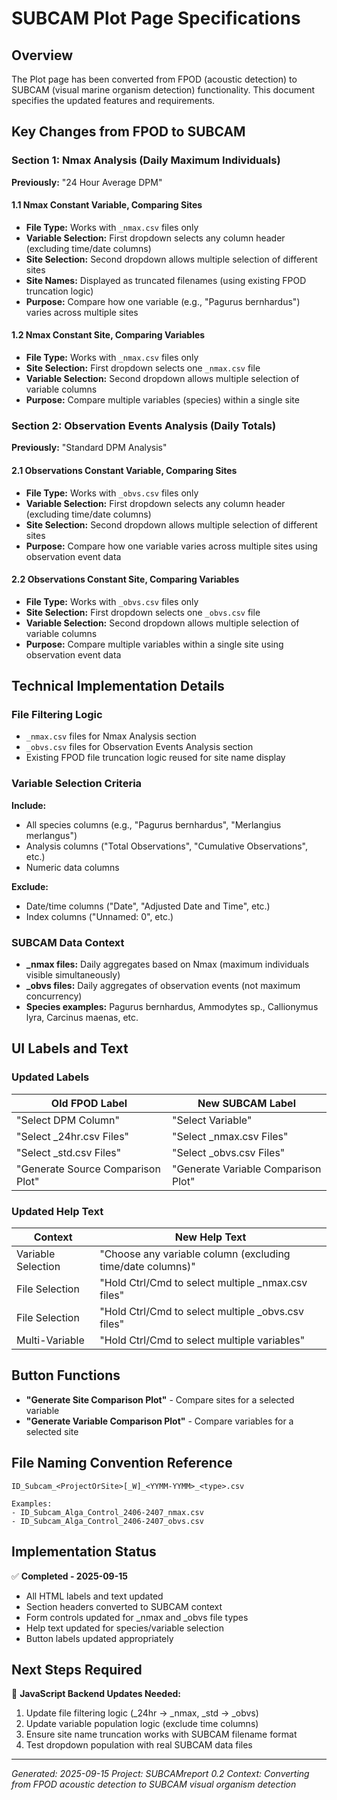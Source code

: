 # SUBCAM Plot Page Specifications

## Overview
The Plot page has been converted from FPOD (acoustic detection) to SUBCAM (visual marine organism detection) functionality. This document specifies the updated features and requirements.

## Key Changes from FPOD to SUBCAM

### **Section 1: Nmax Analysis (Daily Maximum Individuals)**
**Previously:** "24 Hour Average DPM"

#### **1.1 Nmax Constant Variable, Comparing Sites**
- **File Type:** Works with `_nmax.csv` files only
- **Variable Selection:** First dropdown selects any column header (excluding time/date columns)
- **Site Selection:** Second dropdown allows multiple selection of different sites
- **Site Names:** Displayed as truncated filenames (using existing FPOD truncation logic)
- **Purpose:** Compare how one variable (e.g., "Pagurus bernhardus") varies across multiple sites

#### **1.2 Nmax Constant Site, Comparing Variables**
- **File Type:** Works with `_nmax.csv` files only
- **Site Selection:** First dropdown selects one `_nmax.csv` file
- **Variable Selection:** Second dropdown allows multiple selection of variable columns
- **Purpose:** Compare multiple variables (species) within a single site

### **Section 2: Observation Events Analysis (Daily Totals)**
**Previously:** "Standard DPM Analysis"

#### **2.1 Observations Constant Variable, Comparing Sites**
- **File Type:** Works with `_obvs.csv` files only
- **Variable Selection:** First dropdown selects any column header (excluding time/date columns)
- **Site Selection:** Second dropdown allows multiple selection of different sites
- **Purpose:** Compare how one variable varies across multiple sites using observation event data

#### **2.2 Observations Constant Site, Comparing Variables**
- **File Type:** Works with `_obvs.csv` files only
- **Site Selection:** First dropdown selects one `_obvs.csv` file
- **Variable Selection:** Second dropdown allows multiple selection of variable columns
- **Purpose:** Compare multiple variables within a single site using observation event data

## Technical Implementation Details

### **File Filtering Logic**
- `_nmax.csv` files for Nmax Analysis section
- `_obvs.csv` files for Observation Events Analysis section
- Existing FPOD file truncation logic reused for site name display

### **Variable Selection Criteria**
**Include:**
- All species columns (e.g., "Pagurus bernhardus", "Merlangius merlangus")
- Analysis columns ("Total Observations", "Cumulative Observations", etc.)
- Numeric data columns

**Exclude:**
- Date/time columns ("Date", "Adjusted Date and Time", etc.)
- Index columns ("Unnamed: 0", etc.)

### **SUBCAM Data Context**
- **_nmax files:** Daily aggregates based on Nmax (maximum individuals visible simultaneously)
- **_obvs files:** Daily aggregates of observation events (not maximum concurrency)
- **Species examples:** Pagurus bernhardus, Ammodytes sp., Callionymus lyra, Carcinus maenas, etc.

## UI Labels and Text

### **Updated Labels**
| Old FPOD Label | New SUBCAM Label |
|---|---|
| "Select DPM Column" | "Select Variable" |
| "Select _24hr.csv Files" | "Select _nmax.csv Files" |
| "Select _std.csv Files" | "Select _obvs.csv Files" |
| "Generate Source Comparison Plot" | "Generate Variable Comparison Plot" |

### **Updated Help Text**
| Context | New Help Text |
|---|---|
| Variable Selection | "Choose any variable column (excluding time/date columns)" |
| File Selection | "Hold Ctrl/Cmd to select multiple _nmax.csv files" |
| File Selection | "Hold Ctrl/Cmd to select multiple _obvs.csv files" |
| Multi-Variable | "Hold Ctrl/Cmd to select multiple variables" |

## Button Functions
- **"Generate Site Comparison Plot"** - Compare sites for a selected variable
- **"Generate Variable Comparison Plot"** - Compare variables for a selected site

## File Naming Convention Reference
```
ID_Subcam_<ProjectOrSite>[_W]_<YYMM-YYMM>_<type>.csv

Examples:
- ID_Subcam_Alga_Control_2406-2407_nmax.csv
- ID_Subcam_Alga_Control_2406-2407_obvs.csv
```

## Implementation Status
✅ **Completed - 2025-09-15**
- All HTML labels and text updated
- Section headers converted to SUBCAM context
- Form controls updated for _nmax and _obvs file types
- Help text updated for species/variable selection
- Button labels updated appropriately

## Next Steps Required
🔄 **JavaScript Backend Updates Needed:**
1. Update file filtering logic (_24hr → _nmax, _std → _obvs)
2. Update variable population logic (exclude time columns)
3. Ensure site name truncation works with SUBCAM filename format
4. Test dropdown population with real SUBCAM data files

---

*Generated: 2025-09-15*
*Project: SUBCAMreport 0.2*
*Context: Converting from FPOD acoustic detection to SUBCAM visual organism detection*
